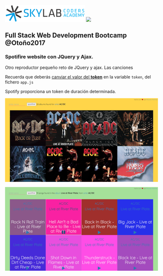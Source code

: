 [![Skylab](https://github.com/Iggy-Codes/logo-images/blob/master/logos/skylab-56.png)](http://www.skylabcoders.com/)
<a href="https://www.w3.org/"><img src="https://github.com/MarioTerron/logo-images/blob/master/logos/html5-css3-js.png" height= "56px"></a>

## Full Stack Web Development Bootcamp @Otoño2017

### Spotifire website con JQuery y Ajax.

Otro reproductor pequeño reto de JQuery y  ajax. Las canciones

Recuerda que deberás [canviar el valor del **token**](https://developer.spotify.com/web-api/console/get-search-item/) en la variable ```token```, del fichero ```app.js```

Spotify proporciona un token de duración determinada.

![artistas-screenshot-1](./img/screenshot-1.png)

![artistas-screenshot-1](./img/screenshot-2.png)
